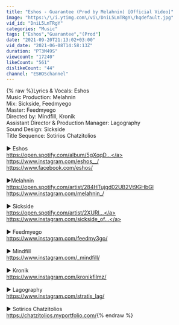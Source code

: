 ```yaml
---
title: "Eshos - Guarantee (Prod by Melahnin) [Official Video]"
image: "https:\/\/i.ytimg.com\/vi\/DniL5LmTRgY\/hqdefault.jpg"
vid_id: "DniL5LmTRgY"
categories: "Music"
tags: ["Eshos","Guarantee","(Prod"]
date: "2021-09-20T21:13:02+03:00"
vid_date: "2021-06-08T14:58:13Z"
duration: "PT3M49S"
viewcount: "17240"
likeCount: "561"
dislikeCount: "44"
channel: "ESHOSchannel"
---
```

{% raw %}Lyrics &amp; Vocals: Eshos<br />Music Production: Melahnin<br />Mix: Sickside, Feedmyego<br />Master: Feedmyego<br />Directed by: Mindfill, Kronik<br />Assistant Director &amp; Production Manager: Lagography<br />Sound Design: Sickside<br />Title Sequence: Sotirios Chatzitolios<br /><br />► Eshos<br /><a rel="nofollow" target="blank" href="https://open.spotify.com/album/5gXqqD...">https://open.spotify.com/album/5gXqqD...</a><br /><a rel="nofollow" target="blank" href="https://www.instagram.com/eshos__/​​​">https://www.instagram.com/eshos__/​​​</a><br /><a rel="nofollow" target="blank" href="https://www.facebook.com/eshos/​​​">https://www.facebook.com/eshos/​​​</a><br /><br />►Melahnin<br /><a rel="nofollow" target="blank" href="https://open.spotify.com/artist/284HTujgd02UB2Vt9GHbGl">https://open.spotify.com/artist/284HTujgd02UB2Vt9GHbGl</a><br /><a rel="nofollow" target="blank" href="https://www.instagram.com/melahnin_/">https://www.instagram.com/melahnin_/</a><br /><br />► Sickside<br /><a rel="nofollow" target="blank" href="https://open.spotify.com/artist/2XURl...">https://open.spotify.com/artist/2XURl...</a><br /><a rel="nofollow" target="blank" href="https://www.instagram.com/sickside_of​...">https://www.instagram.com/sickside_of​...</a><br /><br />► Feedmyego<br /><a rel="nofollow" target="blank" href="https://www.instagram.com/feedmy3go/​">https://www.instagram.com/feedmy3go/​</a><br /><br />► Mindfill<br /><a rel="nofollow" target="blank" href="https://www.instagram.com/_mindfill/">https://www.instagram.com/_mindfill/</a><br /><br />► Kronik<br /><a rel="nofollow" target="blank" href="https://www.instagram.com/kronikfilmz/">https://www.instagram.com/kronikfilmz/</a><br /><br />► Lagography<br /><a rel="nofollow" target="blank" href="https://www.instagram.com/stratis_lag/">https://www.instagram.com/stratis_lag/</a><br /><br />► Sotirios Chatzitolios<br /><a rel="nofollow" target="blank" href="https://chatzitolios.myportfolio.com/​">https://chatzitolios.myportfolio.com/​</a>{% endraw %}
